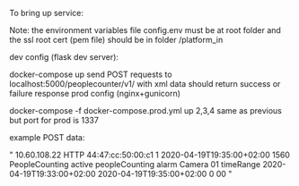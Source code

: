To bring up service:

Note: the environment variables file config.env must be at root folder and the ssl root cert (pem file) should be in folder /platform_in

dev config (flask dev server):

docker-compose up
send POST requests to localhost:5000/peoplecounter/v1/ with xml data
should return success or failure response
prod config (nginx+gunicorn)

docker-compose -f docker-compose.prod.yml up
2,3,4 same as previous but port for prod is 1337

example POST data:

"<?xml version="1.0" encoding="UTF-8"?>
<EventNotificationAlert version="1.0" xmlns="urn:psialliance-org">
<ipAddress>10.60.108.22</ipAddress>
<protocolType>HTTP</protocolType>
<macAddress>44:47:cc:50:00:c1</macAddress>
<channelID>1</channelID>
<dateTime>2020-04-19T19:35:00+02:00</dateTime>
<activePostCount>1560</activePostCount>
<eventType>PeopleCounting</eventType>
<eventState>active</eventState>
<eventDescription>peopleCounting alarm</eventDescription>
<channelName>Camera 01</channelName>
<peopleCounting>
<statisticalMethods>timeRange</statisticalMethods>
<TimeRange>
<startTime>2020-04-19T19:33:00+02:00</startTime>
<endTime>2020-04-19T19:35:00+02:00</endTime>
</TimeRange>
<enter>0</enter>
<exit>0</exit><pass>0</pass>
</peopleCounting>
</EventNotificationAlert>"
